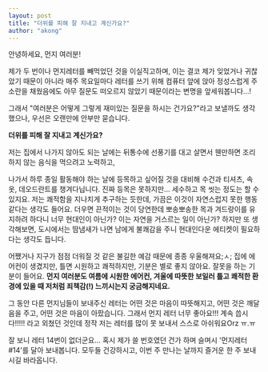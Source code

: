 ```yaml
---
layout: post
title: "더위를 피해 잘 지내고 계신가요?"
author: "akong"
---
```

안녕하세요, 먼지 여러분! 

제가  두 번이나 먼지레터를 빼먹었던 것을 이실직고하며, 이는 결코 제가 잊었거나 귀찮았기 때문이 아니라 매주 목요일마다 레터를 쓰기  위해 컴퓨터 앞에 앉아 정성스럽게 주소란을 채웠음에도 아무 질문도 떠오르지 않았기 때문이라는 변명을 앞세워봅니다...!

그래서 "여러분은 어떻게 그렇게 재미있는 질문을 하시는 건가요?"라고 보낼까도 생각했으나, 우선은 오랜만에 안부만 묻습니다.

**더위를 피해 잘 지내고 계신가요?**

저는 집에서 나가지 않아도 되는 날에는 뒤통수에 선풍기를 대고 살면서 웬만하면 조리하지 않는 음식을 먹으려고 노력하고, 

나가서  하루 종일 활동해야 하는 날에 등목하고 싶어질 것을 대비해 수건과 티셔츠, 속옷, 데오드란트를 챙겨다닙니다. 진짜 등목은  못하지만... 세수하고 목 씻는 정도는 할 수 있지요. 저는 쾌적함을 지나치게 추구하는 듯한데, 가끔은 이것이 자연스럽지 못한  행동 같다는 생각도 들어요. 더우면 끈적이는 것이 당연한데 뽀송뽀송한 목과 겨드랑이를 유지하려 하다니 너무 현대인이 아닌가? 이는 자연을 거스르는 일이 아닌가? 하지만 또 생각해보면, 도시에서는 땀냄새가 나면 남에게 불쾌감을 주니 현대인다운 에티켓이 필요하다는 생각도 듭니다. 

어쨌거나 지구가 점점 더워질 것 같은 불길한 예감 때문에 종종 우울해져요;ㅅ; 집에 에어컨이 생겼지만, 틀면 시원하고 쾌적하지만, 기분은 별로 좋지 않아요. 잘못을 하는 기분이 들어요. 
**먼지 여러분도 여름에 시원한 에어컨, 겨울에 따뜻한 보일러 틀고 쾌적한 환경에 있을 때 저처럼 죄책감(!) 느끼시는지 궁금해지네요.** 

그  동안 다른 먼지님들이 보내주신 레터는 어떤 것은 마음이 따뜻해지고, 어떤 것은 깨달음을 주고, 어떤 것은 마음이 아팠습니다.  그래서 먼지 레터 너무 좋아요!!! 계속 씁시다!!!!! 라고 외쳤던 것인데 정작 저는 레터를 많이 못 보내서 스스로  아쉬워요Orz ㅠ.ㅠ 

잘 보니 레터 14번이 없더군요... 혹시 제가 쓸 번호였던 건가 하며 슬며시 '먼지레터 #14'를 달아 보내봅니다. 모두들 건강하시고, 이번 주 만나는 날까지 즐거운 한 주 보내시길 바라옵니다.